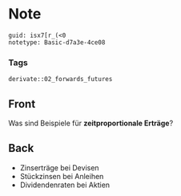 # Note
```
guid: isx7[r_(<0
notetype: Basic-d7a3e-4ce08
```

### Tags
```
derivate::02_forwards_futures
```

## Front
Was sind Beispiele für <b>zeitproportionale Erträge</b>?

## Back
<div>
  <div>
    <ul>
      <li>Zinserträge bei Devisen
      <li>Stückzinsen bei Anleihen
      <li>Dividendenraten bei Aktien
    </ul>
  </div>
</div>
